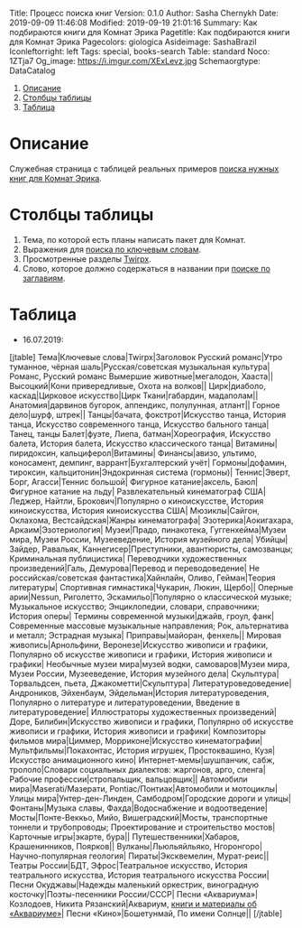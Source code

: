 Title: Процесс поиска книг
Version: 0.1.0
Author: Sasha Chernykh
Date: 2019-09-09 11:46:08
Modified: 2019-09-19 21:01:16
Summary: Как подбираются книги для Комнат Эрика
Pagetitle: Как подбираются книги для Комнат Эрика
Pagecolors: giologica
Asideimage: SashaBrazil
Iconleftorright: left
Tags: special, books-search
Table: standard
Noco: 1ZTja7
Og_image: https://i.imgur.com/XExLevz.jpg
Schemaorgtype: DataCatalog

<!-- MarkdownTOC -->

1. [Описание](#Описание)
1. [Столбцы таблицы](#Столбцы-таблицы)
1. [Таблица](#Таблица)

<!-- /MarkdownTOC -->

<a id="Описание"></a>
# Описание

Служебная страница с таблицей реальных примеров [поиска нужных книг для Комнат Эрика](../Erics-Rooms/Грейзи-Фа#Поиск-литературы).

<a id="Столбцы-таблицы"></a>
# Столбцы таблицы

1. Тема, по которой есть планы написать пакет для Комнат.
1. Выражения для [поиска по ключевым словам](../Erics-Rooms/Грейзи-Фа#По-ключевым-словам).
1. Просмотренные разделы [Twirpx](../Erics-Rooms/Грейзи-Фа#Twirpx).
1. Слово, которое должно содержаться в названии при [поиске по заглавиям](../Erics-Rooms/Грейзи-Фа#По-названию).

<a id="Таблица"></a>
# Таблица

+ 16.07.2019:

[jtable]
Тема|Ключевые слова|Twirpx|Заголовок
Русский романс|Утро туманное, чёрная шаль|Русская/советская музыкальная культура|Романс, Русский романс
Вымершие животные|мегалодон, Хааста||
Высоцкий|Кони привередливые, Охота на волков||
Цирк|диаболо, каскад|Цирковое искусство|Цирк
Ткани|габардин, мадаполам||
Анатомия|дарвинов бугорок, аппендикс, полулунная, атлант||
Горное дело|шурф, штрек||
Танцы|бачата, фокстрот|Искусство танца, История танца, Искусство современного танца, Искусство бального танца|Танец, танцы
Балет|фуэте, Лиепа, батман|Хореография, Искусство балета, История балета, Искусство классического танца|
Витамины|пиридоксин, кальциферол|Витамины|
Финансы|авизо, ультимо, коносамент, демпинг, варрант|Бухгалтерский учёт|
Гормоны|дофамин, тироксин, кальцитонин|Эндокринная система (гормоны)|
Теннис|Эверт, Борг, Агасси|Теннис большой|
Фигурное катание|аксель, Баюл|Фигурное катание на льду|
Развлекательный кинематограф США|Леджер, Найтли, Брокович|Популярно о киноискусстве, История киноискусства, История киноискусства США|
Мюзиклы|Сайгон, Оклахома, Вестсайдская|Жанры кинематографа|
Эзотерика|Аокигахара, Аркаим|Эзотериология|
Музеи|Прадо, пинакотека, Гуггенхейма|Музеи мира, Музеи России, Музееведение, История музейного дела|
Убийцы|Зайдер, Равальяк, Каннегисер|Преступники, авантюристы, самозванцы; Криминальная публицистика|
Переводчики художественных произведений|Галь, Демурова|Перевод и переводоведение|
Не российская/советская фантастика|Хайнлайн, Оливо, Гейман|Теория литературы|
Спортивная гимнастика|Чукарин, Люкин, Щербо||
Оперные арии|Nessun, Риголетто, Эскамильо|Популярно о классической музыке; Музыкальное искусство; Энциклопедии, словари, справочники; История оперы|
Термины современной музыки|джайв, гроул, фанк|Современные массовые музыкальные направления; Рок, альтернатива и металл; Эстрадная музыка|
Приправы|майоран, фенхель||
Мировая живопись|Арнольфини, Веронезе|Искусство живописи и графики, Популярно об искусстве живописи и графики, История живописи и графики|
Необычные музеи мира|музей водки, самоваров|Музеи мира, Музеи России, Музееведение, История музейного дела|
Скульптура|Торвальдсен, пьета, Джакометти|Скульптура|
Литературоведоведение|Андроников, Эйхенбаум, Эйдельман|История литературоведения, Популярно о литературе и литературоведении, Введение в литературоведение|
Иллюстраторы художественных произведений|Доре, Билибин|Искусство живописи и графики, Популярно об искусстве живописи и графики, История живописи и графики|
Композиторы фильмов мира|Циммер, Морриконе|Искусство кинематографии|
Мультфильмы|Покахонтас, История игрушек, Простоквашино, Кузя|Искусство анимационного кино|
Интернет-мемы|шушпанчик, сабж, трололо|Словари социальных диалектов: жаргонов, арго, сленга|
Рабочие профессии|стропальщик, вальцовщик||
Автомобили мира|Maserati/Мазерати, Pontiac/Понтиак|Автомобили и мотоциклы|
Улицы мира|Унтер-ден-Линден, Самбодром|Городские дороги и улицы|
Фонтаны|Музыка славы, Фахда|Водоснабжение и водоотведение|
Мосты|Понте-Веккьо, Мийо, Вишеградский|Мосты, транспортные тоннели и трубопроводы; Проектирование и строительство мостов|
Карточные игры|экарте, бура||
Путешественники|Хабаров, Крашенинников, Поярков||
Вулканы|Льюльяйльяко, Нгоронгоро|Научно-популярная геология|
Пираты|Эксквемелин, Мурат-реис||
Театры России|БДТ, Эфрос|Театральное искусство, История театрального искусства, История театрального искусства России|
Песни Окуджавы|Надежды маленький оркестрик, виноградную косточку|Поэты-песенники России/СССР|
Песни «Аквариума»|Козлодоев, Никита Рязанский|Аквариум, [книги и материалы об «Аквариуме»](https://ru.wikipedia.org/wiki/%D0%90%D0%BA%D0%B2%D0%B0%D1%80%D0%B8%D1%83%D0%BC_(%D0%B3%D1%80%D1%83%D0%BF%D0%BF%D0%B0)#%D0%9A%D0%BD%D0%B8%D0%B3%D0%B8_%D0%B8_%D0%BC%D0%B0%D1%82%D0%B5%D1%80%D0%B8%D0%B0%D0%BB%D1%8B_%D0%BE%D0%B1_%C2%AB%D0%90%D0%BA%D0%B2%D0%B0%D1%80%D0%B8%D1%83%D0%BC%D0%B5%C2%BB)|
Песни «Кино»|Бошетунмай, По имени Солнце||
[/jtable]
